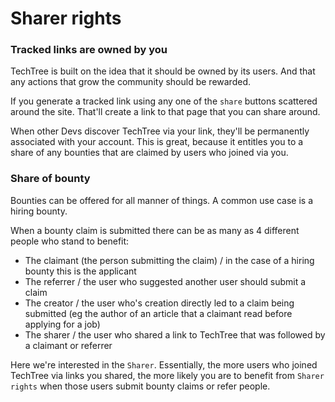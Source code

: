 # Sharer rights

### Tracked links are owned by you

TechTree is built on the idea that it should be owned by its users. And that any actions that grow the community should be rewarded.

If you generate a tracked link using any one of the `share` buttons scattered around the site. That'll create a link to that page that you can share around.

When other Devs discover TechTree via your link, they'll be permanently associated with your account. This is great, because it entitles you to a share of any bounties that are claimed by users who joined via you. 

### Share of bounty

Bounties can be offered for all manner of things. A common use case is a hiring bounty.

When a bounty claim is submitted there can be as many as 4 different people who stand to benefit:
- The claimant (the person submitting the claim) / in the case of a hiring bounty this is the applicant
- The referrer / the user who suggested another user should submit a claim
- The creator / the user who's creation directly led to a claim being submitted (eg the author of an article that a claimant read before applying for a job)
- The sharer / the user who shared a link to TechTree that was followed by a claimant or referrer

Here we're interested in the `Sharer`. Essentially, the more users who joined TechTree via links you shared, the more likely you are to benefit from `Sharer rights` when those users submit bounty claims or refer people. 
